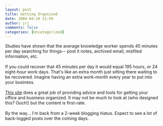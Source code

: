 ```yaml
---
layout: post
title: Getting Organized
date: 2004-04-20 21:59
author: jrj
comments: false
categories: [Uncategorized]
---
```

Studies have shown that the average knowledge worker spends 45 minutes per day searching for things-- post it notes, archived email, misfiled information, etc.<br /><br />If you could recover that 45 minutes per day it would equal 195 hours, or 24 eight-hour work days. That's like an extra month just sitting there waiting to be recovered. Imagine having an extra work-month every year to put into your business.<br /><br /><a href="http://www.123sortit.com/toc.phtml" target="_blank">This site</a> does a great job of providing advice and tools for getting your office and business organized. It may not be much to look at (who designed this? Ouch!) but the content is first-rate.<br /><br />By the way... I'm back from a 2-week blogging hiatus. Expect to see a lot of back-logged posts over the coming days.
